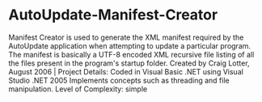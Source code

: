 AutoUpdate-Manifest-Creator
===========================

Manifest Creator is used to generate the XML manifest required by the AutoUpdate application when attempting to update a particular program. The manifest is basically a UTF-8 encoded XML recursive file listing of all the files present in the program's startup folder.  Created by Craig Lotter, August 2006 | Project Details:  Coded in Visual Basic .NET using Visual Studio .NET 2005 Implements concepts such as threading and file manipulation. Level of Complexity: simple

